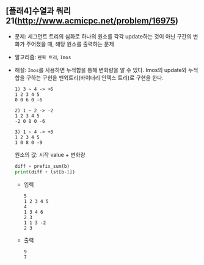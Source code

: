 ## [플래4]수열과 쿼리 21(http://www.acmicpc.net/problem/16975)

- 문제: 세그먼트 트리의 심화로 하나의 원소를 각각 update하는 것이 아닌 구간의 변화가 주어졌을 때, 해당 원소를 출력하는 문제

* 알고리즘: `펜윅 트리`, `Imos`

* 해설: `Imos`를 사용하면 누적합을 통해 변화량을 알 수 있다. Imos의 update와 누적합을 구하는 구현을 펜윅트리(바이너리 인덱스 트리)로 구현을 한다.

  ```
  1) 3 ~ 4 -> +6
  1 2 3 4 5
  0 0 6 0 -6

  2) 1 ~ 2 -> -2
  1 2 3 4 5
  -2 0 8 0 -6

  3) 1 ~ 4 -> +3
  1 2 3 4 5
  1 0 8 0 -9
  ```

  원소의 값: 시작 value + 변화량

  ```python
  diff = prefix_sum(b)
  print(diff + lst[b-1])
  ```

  - 입력

    ```
    5
    1 2 3 4 5
    4
    1 3 4 6
    2 3
    1 1 3 -2
    2 3
    ```

  - 출력

    ```
    9
    7
    ```

<br>
